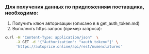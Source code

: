### Для получения данных по придложениям поставщика, необходимо:

1. Получить ключ авторизации (описано в в get_auth_token.md)
2. Выполнить https запрос (пример запроса):
```bash
curl -H "Content-Type: application/json"  \
     -X GET -d '{"Authorization": "<auth_token>"}' \
     'https://autoprice.online/api/rest/numenclatures'
```
